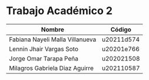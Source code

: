# Trabajo Académico 2

| Nombre                             | Código       |
|------------------------------------|--------------|
| Fabiana Nayeli Malla Villanueva     | u20211d574   |
| Lennin Jhair Vargas Soto            | u20201e766   |
| Jorge Omar Tarapa Peña              | u202021508   |
| Milagros Gabriela Diaz Aguirre      | u202110587   |

